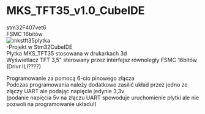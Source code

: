 # MKS_TFT35_v1.0_CubeIDE  
stm32F407vet6  
FSMC 16bitów  
 ![mkstft35plytka](https://user-images.githubusercontent.com/115451739/198851506-df0f2cbf-dc51-4372-952d-bc34dbdcac6f.jpg)  
-Projekt w Stm32CubeIDE  
Płytka MKS_TFT35 stosowana w drukarkach 3d   
Wyświetlacz TFT 3,5" sterowany przez interfejsz równoległy FSMC 16bitów (Drivr ILI????)  

Programowanie za pomocą 6-cio pinowego złącza  
Podczas programowania należy dodatkowo zasilić układ przez jedno ze złączy UART ale podając napięcie jedynie 3,3v  
(podanie napięcia 5v na złączu UART spowoduje uruchomienie płytki ale nie pozwoli na programowanie układu!)  

